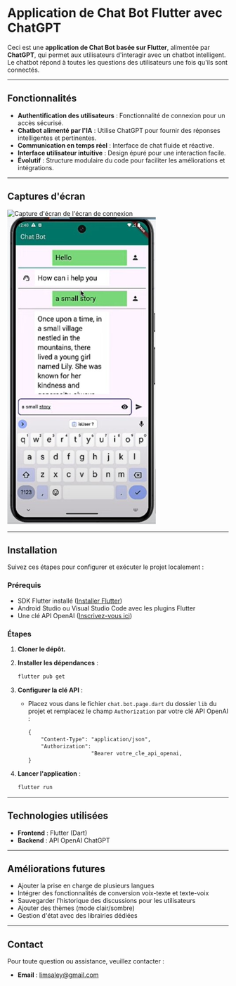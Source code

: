 # Application de Chat Bot Flutter avec ChatGPT

Ceci est une **application de Chat Bot basée sur Flutter**, alimentée par **ChatGPT**, qui permet aux utilisateurs d'interagir avec un chatbot intelligent. Le chatbot répond à toutes les questions des utilisateurs une fois qu'ils sont connectés.

---

## Fonctionnalités

- **Authentification des utilisateurs** : Fonctionnalité de connexion pour un accès sécurisé.
- **Chatbot alimenté par l'IA** : Utilise ChatGPT pour fournir des réponses intelligentes et pertinentes.
- **Communication en temps réel** : Interface de chat fluide et réactive.
- **Interface utilisateur intuitive** : Design épuré pour une interaction facile.
- **Évolutif** : Structure modulaire du code pour faciliter les améliorations et intégrations.

---

## Captures d'écran

![Capture d'écran de l'écran de connexion]()
![Capture d'écran de l'interface de chat](images/chat_2.jpg)

---

## Installation

Suivez ces étapes pour configurer et exécuter le projet localement :

### Prérequis
- SDK Flutter installé ([Installer Flutter](https://flutter.dev/docs/get-started/install))
- Android Studio ou Visual Studio Code avec les plugins Flutter
- Une clé API OpenAI ([Inscrivez-vous ici](https://platform.openai.com/signup/))

### Étapes

1. **Cloner le dépôt.**

2. **Installer les dépendances** :
   ```bash
   flutter pub get
   ```

3. **Configurer la clé API** :
   - Placez vous dans le fichier `chat.bot.page.dart` du dossier `lib` du projet et remplacez le champ `Authorization` par votre clé API OpenAI :
     ```env
     {
         "Content-Type": "application/json",
         "Authorization":
                         "Bearer votre_cle_api_openai,
     }
     ```
    

4. **Lancer l'application** :
   ```bash
   flutter run
   ```

---

## Technologies utilisées

- **Frontend** : Flutter (Dart)
- **Backend** : API OpenAI ChatGPT

---

## Améliorations futures

- Ajouter la prise en charge de plusieurs langues
- Intégrer des fonctionnalités de conversion voix-texte et texte-voix
- Sauvegarder l'historique des discussions pour les utilisateurs
- Ajouter des thèmes (mode clair/sombre)
- Gestion d'état avec des librairies dédiées

---

## Contact

Pour toute question ou assistance, veuillez contacter :
- **Email** : limsaley@gmail.com


